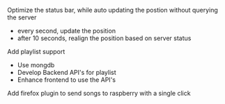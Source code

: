 Optimize the status bar, while auto updating the postion without querying the server
- every second, update the position
- after 10 seconds, realign the position based on server status

Add playlist support
- Use mongdb
- Develop Backend API's for playlist
- Enhance frontend to use the API's

Add firefox plugin to send songs to raspberry with a single click
